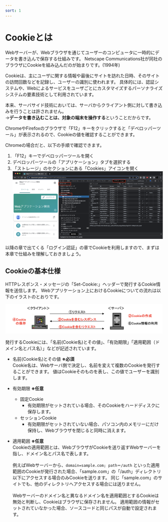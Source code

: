 ```yaml
---
sort: 1
---
```


# Cookieとは

Webサーバーが、Webブラウザを通じてユーザーのコンピュータに一時的にデータを書き込んで保存する仕組みです。
Netscape Communications社が同社のブラウザにCookieを組み込んだのが始まりです。(1994年)

Cookieは、主にユーザに関する情報や最後にサイトを訪れた日時、そのサイトの訪問回数などを記録し、ユーザーの識別に使われます。
具体的には、認証システムや、Webによるサービスをユーザごとにカスタマイズするパーソナライズシステムの要素技術として利用されています。

本来、サーバサイド技術においては、サーバからクライアント側に対して書き込みを行うことは許されません。<br>
→**データを書き込むことは、対象の端末を操作する**ということだからです。

ChromeやFirefoxのブラウザで「F12」キーをクリックすると「デベロッパーツール」が表示されるので、Cookieの値を確認することができます。

Chromeの場合だと、以下の手順で確認できます。
1. 「F12」キーでデベロッパーツールを開く
2. デベロッパーツールの「アプリケーション」タブを選択する
3. 「ストレージ」のセクションにある「Cookies」アイコンを開く
![](./images/devtool.png)

以降の章で出てくる「ログイン認証」の章でCookieを利用しますので、まずは本章で仕組みを理解しておきましょう。

## Cookieの基本仕様

HTTPレスポンス・メッセージの「Set-Cookie:」ヘッダーで発行するCookie情報を送信します。
Webアプリケーション上におけるCookieについての流れは以下のイラストのとおりです。

![](./images/cookie_image.png)<br>

発行するCookieには、「名前(Cookie名)とその値」、「有効期限」「適用範囲（ドメイン名とパス名）」などが記述されています。

- 名前(Cookie名)とその値 **※必須**<br>
Cookie名は、Webサーバ側で決定し、名前を変えて複数のCookieを発行することができます。
値はCookieそのものを表し、この値でユーザーを識別します。

- 有効期限 **※任意**
  - 固定Cookie
    - 有効期限がセットされている場合、そのCookieをハードディスクに保存します。
  - セッションCookie
    - 有効期限がセットされていない場合、パソコン内のメモリーにだけ保持し、Webブラウザを閉じると同時に消えます。

- 適用範囲 **※任意**<br>
Cookieの適用範囲とは、WebブラウザがCookieを送り返すWebサーバーを指し、ドメイン名とパス名で表します。<br><br>
例えばWebサーバーから、`domain=sample.com; path＝/auth` といった適用範囲のCookieが発行された場合、「sample.com」の「/auth」ディレクトリ以下にアクセスする場合のみCookieを送ります。
同じ「sample.com」のサイトでも、他のディレクトリへアクセスする場合には送りません。<br><br>
Webサーバーのドメイン名と異なるドメイン名を適用範囲とするCookieは無効と判断し、Cookieはブラウザに保存されません。
適用範囲の情報がセットされていなかった場合、ソースコードと同じパスが自動で設定されます。